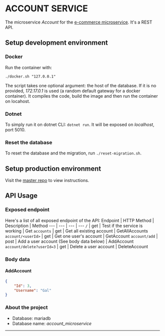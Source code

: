 # ACCOUNT SERVICE
The microservice *Account* for the [e-commerce microservice](https://gitlab.com/HarimbolaSantatra/ecommerce-microservices).
It's a REST API.

## Setup development environment
### Docker
Run the container with:

    ./docker.sh "127.0.0.1"

The script takes one optional argument: the host of the database. If it is no provided, *172.17.0.1* is used (a random default gateway for a docker container).
It compiles the code, build the image and then run the container on locahost.

### Dotnet
To simply run it on dotnet CLI: `dotnet run`. It will be exposed on *localhost*, port 5010.

### Reset the database
To reset the database and the migration, run `./reset-migration.sh`.

## Setup production environment
Visit the [master repo][1] to view instructions.

## API Usage
### Exposed endpoint
Here's a list of all exposed endpoint of the API:
Endpoint | HTTP Method | Description | Method
--- | --- | --- | ---
`/` | get | Test if the service is working | Get
`accounts` | get | Get all existing account | GetAllAccounts
`account/<userId>` | get | Get one user's account | GetAccount
`account/add` | post | Add a user account (See body data below) | AddAccount
`account/delete?userId=3` | get | Delete a user account | DeleteAccount

### Body data
#### AddAccount
```json
{
    "Id": 3,
    "Username": "Gal"
}
```

### About the project
- Database: mariadb
- Database name: *account_microservice*

---
[1]: https://gitlab.com:HarimbolaSantatra/ecommerce-microservices
